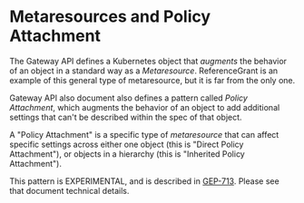 # Metaresources and Policy Attachment

The Gateway API defines a Kubernetes object that _augments_ the behavior of an object
in a standard way as a _Metaresource_. ReferenceGrant
is an example of this general type of metaresource, but it is far from the only
one.

Gateway API also document also defines a pattern called _Policy Attachment_, which augments
the behavior of an object to add additional settings that can't be described
within the spec of that object.

A "Policy Attachment" is a specific type of _metaresource_ that can affect specific
settings across either one object (this is "Direct Policy Attachment"), or objects
in a hierarchy (this is "Inherited Policy Attachment").

This pattern is EXPERIMENTAL, and is described in [GEP-713](https://gateway-api.sigs.k8s.io/geps/gep-713/). Please see that document
technical details.
